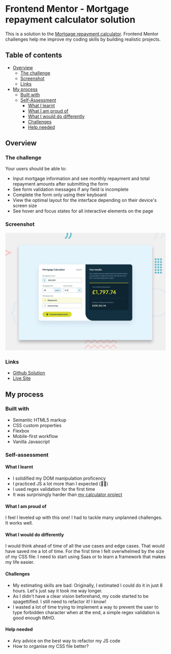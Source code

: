# Frontend Mentor - Mortgage repayment calculator solution

This is a solution to the [Mortgage repayment calculator](https://www.frontendmentor.io/challenges/mortgage-repayment-calculator-Galx1LXK73). Frontend Mentor challenges help me improve my coding skills by building realistic projects.

## Table of contents

- [Overview](#overview)
  - [The challenge](#the-challenge)
  - [Screenshot](#screenshot)
  - [Links](#links)
- [My process](#my-process)
  - [Built with](#built-with)
  - [Self-Assessment](#Self-assessment)
    - [What I learnt](#What-I-learnt)
    - [What I am proud of](#What-I-am-proud-of)
    - [What I would do differently](#What-I-would-do-differently)
    - [Challenges](#Challenges)
    - [Help needed](#Help-needed)

## Overview

### The challenge

Your users should be able to:

- Input mortgage information and see monthly repayment and total repayment amounts after submitting the form
- See form validation messages if any field is incomplete
- Complete the form only using their keyboard
- View the optimal layout for the interface depending on their device's screen size
- See hover and focus states for all interactive elements on the page

### Screenshot

![Design preview for the Mortgage repayment calculator coding challenge](./assets/images/preview.jpg)

### Links

- [Github Solution](https://github.com/RalphPastel972/mortgage-repayment-calculator)
- [Live Site](https://ralphpastel972.github.io/mortgage-repayment-calculator/)

## My process

### Built with

- Semantic HTML5 markup
- CSS custom properties
- Flexbox
- Mobile-first workflow
- Vanilla Javascript

### Self-assessment

#### What I learnt

- I solidified my DOM manipulation proficency
- I practiced JS a lot more than I expected (👍🏾)
- I used regex validation for the first time
- It was surprisingly harder than [my calculator project](https://github.com/RalphPastel972/-01--Calculatrice)

#### What I am proud of

I feel I leveled up with this one! I had to tackle many unplanned challenges.
It works well.

#### What I would do differently

I would think ahead of time of all the use cases and edge cases. That would have saved me a lot of time.
For the first time I felt overwhelmed by the size of my CSS file: I need to start using Saas or to learn a framework that makes my life easier.

#### Challenges

- My estimating skills are bad: Originally, I estimated I could do it in just 8 hours. Let's just say it took me way longer.
- As I didn't have a clear vision beforehand, my code started to be spagettified. I still need to refactor it! I know!
- I wasted a lot of time trying to implement a way to prevent the user to type forbidden character when at the end, a simple regex validation is good enough IMHO.

#### Help needed

- Any advice on the best way to refactor my JS code
- How to organise my CSS file better?
